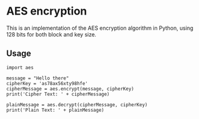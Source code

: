 # AES encryption

This is an implementation of the AES encryption algorithm in Python, using 128 bits for both block and key size.

## Usage

```
import aes

message = "Hello there"
cipherKey = 'as78ax56xty98hfe'
cipherMessage = aes.encrypt(message, cipherKey)
print('Cipher Text: ' + cipherMessage)

plainMessage = aes.decrypt(cipherMessage, cipherKey)
print('Plain Text: ' + plainMessage)
```